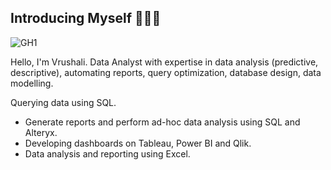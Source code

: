 ## Introducing Myself 🙋🏻‍♀️
![GH1](https://github.com/user-attachments/assets/9c4e6939-0634-43a7-bfb7-e6d88e109ccb)

Hello, I'm Vrushali. Data Analyst with expertise in data analysis (predictive, descriptive), automating reports, query optimization, database design, data modelling.

Querying data using SQL.
 - Generate reports and perform ad-hoc data analysis using SQL and Alteryx. 
 - Developing dashboards on Tableau, Power BI and Qlik.
 - Data analysis and reporting using Excel.

